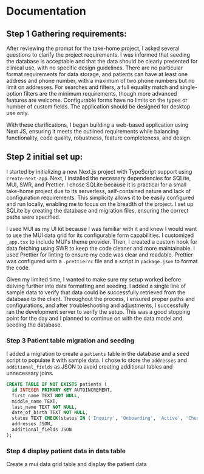 # Documentation

## Step 1 Gathering requirements:

After reviewing the prompt for the take-home project, I asked several questions to clarify the project requirements. I was informed that seeding the database is acceptable and that the data should be clearly presented for clinical use, with no specific design guidelines. There are no particular format requirements for data storage, and patients can have at least one address and phone number, with a maximum of two phone numbers but no limit on addresses. For searches and filters, a full equality match and single-option filters are the minimum requirements, though more advanced features are welcome. Configurable forms have no limits on the types or number of custom fields. The application should be designed for desktop use only.

With these clarifications, I began building a web-based application using Next JS, ensuring it meets the outlined requirements while balancing functionality, code quality, robustness, feature completeness, and design.

## Step 2 initial set up:

I started by initializing a new Next.js project with TypeScript support using `create-next-app`. Next, I installed the necessary dependencies for SQLite, MUI, SWR, and Prettier. I chose SQLite because it is practical for a small take-home project due to its serverless, self-contained nature and lack of configuration requirements. This simplicity allows it to be easily configured and run locally, enabling me to focus on the breadth of the project. I set up SQLite by creating the database and migration files, ensuring the correct paths were specified.

I used MUI as my UI kit because I was familiar with it and knew I would want to use the MUI data grid for its configurable form capabilities. I customized `_app.tsx` to include MUI's theme provider. Then, I created a custom hook for data fetching using SWR to keep the code cleaner and more maintainable. I used Prettier for linting to ensure my code was clear and readable. Prettier was configured with a `.prettierrc` file and a script in `package.json` to format the code.

Given my limited time, I wanted to make sure my setup worked before delving further into data formatting and seeding. I added a single line of sample data to verify that data could be successfully retrieved from the database to the client. Throughout the process, I ensured proper paths and configurations, and after troubleshooting and adjustments, I successfully ran the development server to verify the setup. This was a good stopping point for the day and I planned to continue on with the data model and seeding the database.

### Step 3 Patient table migration and seeding

I added a migration to create a `patients` table in the database and a seed script to populate it with sample data. I chose to store the `addresses` and `additional_fields` as JSON to avoid creating additional tables and unnecessary joins.

```sql
CREATE TABLE IF NOT EXISTS patients (
  id INTEGER PRIMARY KEY AUTOINCREMENT,
  first_name TEXT NOT NULL,
  middle_name TEXT,
  last_name TEXT NOT NULL,
  date_of_birth TEXT NOT NULL,
  status TEXT CHECK(status IN ('Inquiry', 'Onboarding', 'Active', 'Churned')) NOT NULL,
  addresses JSON,
  additional_fields JSON
);
```

### Step 4 display patient data in data table

Create a mui data grid table and display the patient data
